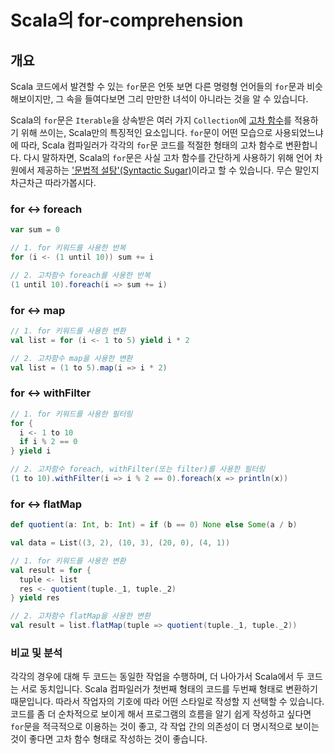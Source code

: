 # Scala의 for-comprehension

## 개요
Scala 코드에서 발견할 수 있는 `for`문은 언뜻 보면 다른 명령형 언어들의 `for`문과 비슷해보이지만, 그 속을 들여다보면 그리 만만한 녀석이 아니라는 것을 알 수 있습니다. 

Scala의 `for`문은 `Iterable`을 상속받은 여러 가지 `Collection`에 [고차 함수](https://ko.wikipedia.org/wiki/%EA%B3%A0%EC%B0%A8_%ED%95%A8%EC%88%98)를 적용하기 위해 쓰이는, Scala만의 특징적인 요소입니다. `for`문이 어떤 모습으로 사용되었느냐에 따라, Scala 컴파일러가 각각의 `for`문 코드를 적절한 형태의 고차 함수로 변환합니다. 다시 말하자면, Scala의 `for`문은 사실 고차 함수를 간단하게 사용하기 위해 언어 차원에서 제공하는 ['문법적 설탕'(Syntactic Sugar)](https://hjaem.info/articles/kr_2008_1)이라고 할 수 있습니다. 무슨 말인지 차근차근 따라가봅시다.

### for <-> foreach
```scala
var sum = 0

// 1. for 키워드를 사용한 반복
for (i <- (1 until 10)) sum += i

// 2. 고차함수 foreach를 사용한 반복
(1 until 10).foreach(i => sum += i)
```

### for <-> map
```scala
// 1. for 키워드를 사용한 변환
val list = for (i <- 1 to 5) yield i * 2

// 2. 고차함수 map을 사용한 변환
val list = (1 to 5).map(i => i * 2)
```

### for <-> withFilter
```scala
// 1. for 키워드를 사용한 필터링
for {
  i <- 1 to 10
  if i % 2 == 0
} yield i

// 2. 고차함수 foreach, withFilter(또는 filter)를 사용한 필터링
(1 to 10).withFilter(i => i % 2 == 0).foreach(x => println(x))
```

### for <-> flatMap
```scala
def quotient(a: Int, b: Int) = if (b == 0) None else Some(a / b)

val data = List((3, 2), (10, 3), (20, 0), (4, 1))

// 1. for 키워드를 사용한 변환
val result = for {
  tuple <- list
  res <- quotient(tuple._1, tuple._2)
} yield res

// 2. 고차함수 flatMap을 사용한 변환
val result = list.flatMap(tuple => quotient(tuple._1, tuple._2))
```

### 비교 및 분석
각각의 경우에 대해 두 코드는 동일한 작업을 수행하며, 더 나아가서 Scala에서 두 코드는 서로 동치입니다. Scala 컴파일러가 첫번째 형태의 코드를 두번째 형태로 변환하기 때문입니다. 따라서 작업자의 기호에 따라 어떤 스타일로 작성할 지 선택할 수 있습니다. 코드를 좀 더 순차적으로 보이게 해서 프로그램의 흐름을 알기 쉽게 작성하고 싶다면 `for`문을 적극적으로 이용하는 것이 좋고, 각 작업 간의 의존성이 더 명시적으로 보이는 것이 좋다면 고차 함수 형태로 작성하는 것이 좋습니다.
